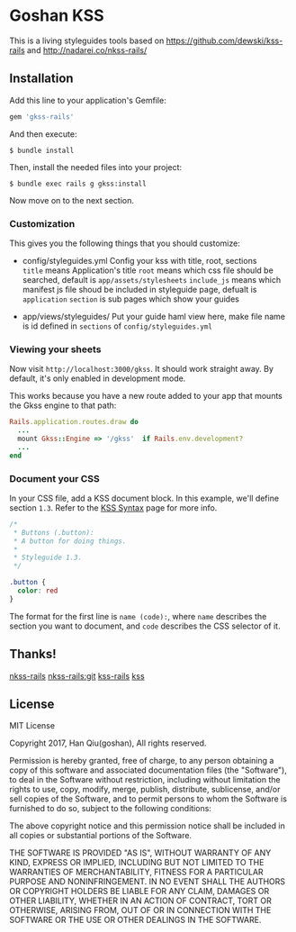 Goshan KSS
===========

This is a living styleguides tools based on https://github.com/dewski/kss-rails
and http://nadarei.co/nkss-rails/


Installation
------------

Add this line to your application's Gemfile:
``` ruby
gem 'gkss-rails'
```

And then execute:

```
$ bundle install
```

Then, install the needed files into your project:

``` shell
$ bundle exec rails g gkss:install
```

Now move on to the next section.

### Customization

This gives you the following things that you should customize:

+ config/styleguides.yml
Config your kss with title, root, sections  
`title` means Application's title
`root` means which css file should be searched, default is `app/assets/stylesheets`
`include_js` means which manifest js file shoud be included in styleguide page,
defualt is `application`
`section` is sub pages which show your guides

+ app/views/styleguides/
Put your guide haml view here, make file name is id defined in `sections` of `config/styleguides.yml`

### Viewing your sheets

Now visit `http://localhost:3000/gkss`. It should work straight away. By
default, it's only enabled in development mode.

This works because you have a new route added to your app that mounts the Gkss
engine to that path:

```ruby
Rails.application.routes.draw do
  ...
  mount Gkss::Engine => '/gkss'  if Rails.env.development?
  ...
end
```


### Document your CSS

In your CSS file, add a KSS document block. In this example, we'll define
section `1.3`. Refer to the [KSS Syntax](http://warpspire.com/kss/syntax/) page 
for more info.

~~~ css
/*
 * Buttons (.button):
 * A button for doing things.
 *
 * Styleguide 1.3.
 */

.button {
  color: red
}
~~~

The format for the first line is `name (code):`, where `name` describes the 
section you want to document, and `code` describes the CSS selector of it.



Thanks!
----------------
[nkss-rails](http://nadarei.co/nkss-rails/)
[nkss-rails:git](https://github.com/nadarei/nkss-rails)
[kss-rails](https://github.com/dewski/kss-rails)
[kss](https://github.com/kneath/kss)


License
----------------
MIT License

Copyright 2017, Han Qiu(goshan), All rights reserved.

Permission is hereby granted, free of charge, to any person obtaining a copy 
of this software and associated documentation files (the "Software"), to deal 
in the Software without restriction, including without limitation the rights 
to use, copy, modify, merge, publish, distribute, sublicense, and/or sell 
copies of the Software, and to permit persons to whom the Software is 
furnished to do so, subject to the following conditions:

The above copyright notice and this permission notice shall be included in 
all copies or substantial portions of the Software.

THE SOFTWARE IS PROVIDED "AS IS", WITHOUT WARRANTY OF ANY KIND, EXPRESS OR 
IMPLIED, INCLUDING BUT NOT LIMITED TO THE WARRANTIES OF MERCHANTABILITY, 
FITNESS FOR A PARTICULAR PURPOSE AND NONINFRINGEMENT. IN NO EVENT SHALL THE 
AUTHORS OR COPYRIGHT HOLDERS BE LIABLE FOR ANY CLAIM, DAMAGES OR OTHER 
LIABILITY, WHETHER IN AN ACTION OF CONTRACT, TORT OR OTHERWISE, ARISING FROM, 
OUT OF OR IN CONNECTION WITH THE SOFTWARE OR THE USE OR OTHER DEALINGS IN 
THE SOFTWARE.
